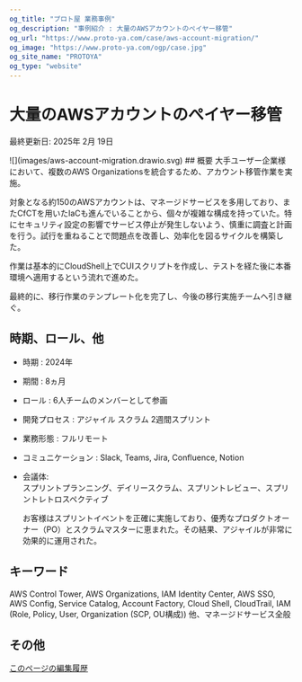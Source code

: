```yaml
---
og_title: "プロト屋 業務事例"
og_description: "事例紹介 : 大量のAWSアカウントのぺイヤー移管"
og_url: "https://www.proto-ya.com/case/aws-account-migration/"
og_image: "https://www.proto-ya.com/ogp/case.jpg"
og_site_name: "PROTOYA"
og_type: "website"
---
```

# 大量のAWSアカウントのぺイヤー移管
<p class="update-date">最終更新日: 2025年 2月 19日</p>
![](images/aws-account-migration.drawio.svg)
## 概要
大手ユーザー企業様において、複数のAWS Organizationsを統合するため、アカウント移管作業を実施。

対象となる約150のAWSアカウントは、マネージドサービスを多用しており、またCfCTを用いたIaCも進んでいることから、個々が複雑な構成を持っていた。特にセキュリティ設定の影響でサービス停止が発生しないよう、慎重に調査と計画を行う。試行を重ねることで問題点を改善し、効率化を図るサイクルを構築した。

作業は基本的にCloudShell上でCUIスクリプトを作成し、テストを経た後に本番環境へ適用するという流れで進めた。

最終的に、移行作業のテンプレート化を完了し、今後の移行実施チームへ引き継ぐ。

## 時期、ロール、他
- 時期 : 2024年 
- 期間 : 8ヵ月
- ロール : 6人チームのメンバーとして参画
- 開発プロセス : アジャイル スクラム 2週間スプリント
- 業務形態 : フルリモート
- コミュニケーション : Slack, Teams, Jira, Confluence, Notion
- 会議体:  
    スプリントプランニング、デイリースクラム、スプリントレビュー、スプリントレトロスペクティブ

    お客様はスプリントイベントを正確に実施しており、優秀なプロダクトオーナー（PO）とスクラムマスターに恵まれた。その結果、アジャイルが非常に効果的に運用された。

## キーワード
AWS Control Tower, AWS Organizations, IAM Identity Center, AWS SSO, AWS Config, Service Catalog, Account Factory, Cloud Shell, CloudTrail, IAM (Role, Policy, User, Organization (SCP, OU構成)) 他、マネージドサービス全般

## その他
[このページの編集履歴](https://github.com/proto-ya/protoya-mkdocs/commits/main/docs/case/aws-account-migration.md)